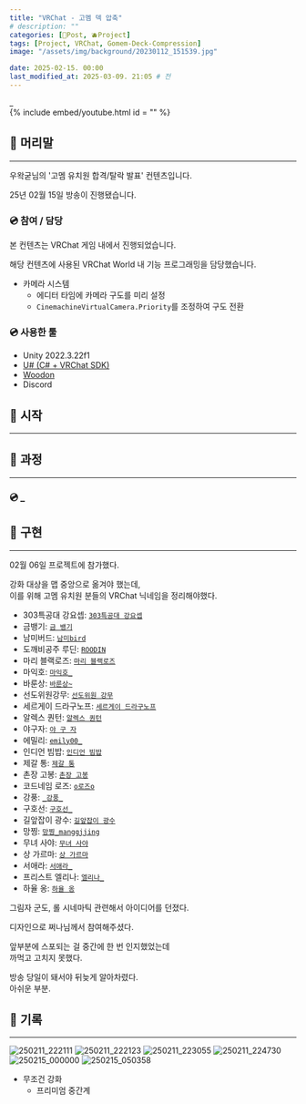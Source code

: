 ```yaml
---
title: "VRChat - 고멤 덱 압축"
# description: ""
categories: [📀Post, 🫐Project]
tags: [Project, VRChat, Gomem-Deck-Compression]
image: "/assets/img/background/20230112_151539.jpg"

date: 2025-02-15. 00:00
last_modified_at: 2025-03-09. 21:05 # 전
---
```


_  
{% include embed/youtube.html id = "" %}

## 📀 머리말

---

우왁굳님의 '고멤 유치원 합격/탈락 발표' 컨텐츠입니다.  

25년 02월 15일 방송이 진행됐습니다.  

### 💿 참여 / 담당

본 컨텐츠는 VRChat 게임 내에서 진행되었습니다.  

해당 컨텐츠에 사용된 VRChat World 내 기능 프로그래밍을 담당했습니다.  

- 카메라 시스템
  - 에디터 타임에 카메라 구도를 미리 설정
  - `CinemachineVirtualCamera.Priority`를 조정하여 구도 전환

### 💿 사용한 툴

- Unity 2022.3.22f1
- [U# (C# + VRChat SDK)](https://udonsharp.docs.vrchat.com/)
- [Woodon](https://github.com/wrchat/Woodon)
- Discord

## 📀 시작

---

## 📀 과정

---

### 💿 _

## 📀 구현

---

02월 06일 프로젝트에 참가했다.  

강화 대상을 맵 중앙으로 옮겨야 했는데,  
이를 위해 고멤 유치원 분들의 VRChat 닉네임을 정리해야했다.  

- 303특공대 강요셉: [`303특공대 강요셉`](https://vrchat.com/home/user/usr_0e7841b3-1b71-4342-8a3e-769cffab63d8)
- 금뱅기: [`금 뱅기`](https://vrchat.com/home/user/usr_50863740-8225-499d-9733-bd345d5b1566)
- 남미버드: [`남미bird`](https://vrchat.com/home/user/usr_a5f3dc59-0d41-464c-8205-3f5ed4934152)
- 도깨비공주 루딘: [`ROODIN`](https://vrchat.com/home/user/usr_6dbbaf57-1760-48fa-95bd-f458eb928fec)
- 마리 블랙로즈: [`마리 블랙로즈`](https://vrchat.com/home/user/usr_311110ef-98c7-4363-b91b-c5bbaf9c61fb)
- 마익호: [`마익호_`](https://vrchat.com/home/user/usr_65841063-4556-4d08-b55e-afbb28892f5f)
- 바룬상: [`바룬상~`](https://vrchat.com/home/user/usr_21950d9e-fec3-4916-9fd4-f3a5c0daa098)
- 선도위원강무: [`선도위원 강무`](https://vrchat.com/home/user/usr_2678cebb-71de-461d-8e62-627fe72212ad)
- 세르게이 드라구노프: [`세르게이 드라구노프`](https://vrchat.com/home/user/usr_8f08f05b-7762-41ec-afbe-f4274c832b1a)
- 알렉스 퀀턴: [`알렉스 퀀턴`](https://vrchat.com/home/user/usr_75932048-7ae7-4e7d-90ca-b1b5a9cce3be)
- 야구자: [`야 구 자`](https://vrchat.com/home/user/usr_3c30cfe5-b1ad-4b52-b8ad-16cf136d917d)
- 에밀리: [`emily00_`](https://vrchat.com/home/user/usr_e6c432b4-3358-4518-8a3c-406911833cd7)
- 인디언 빔밥: [`인디언 빔밥`](https://vrchat.com/home/user/usr_3e7731f0-e8b4-4d25-8b59-6a318dd00524)
- 제갈 통: [`제갈 통`](https://vrchat.com/home/user/usr_c45bba6b-31de-4d6c-bb4d-05db2cc3ee9f)
- 촌장 고봉: [`촌장 고봉`](https://vrchat.com/home/user/usr_6674cb0d-bc87-4015-a198-71acda756a8e)
- 코드네임 로즈: [`o로즈o`](https://vrchat.com/home/user/usr_04b8479e-797f-45bc-b17a-94be7c5db813)
- 강풍: [`_강풍_`](https://vrchat.com/home/user/usr_8432eae7-5423-4473-b0d5-3e770d3f614c)
- 구호선: [`구호선_`](https://vrchat.com/home/user/usr_6e678b37-fa23-4b67-8292-e70cdb8edb93)
- 길앞잡이 광수: [`길앞잡이 광수`](https://vrchat.com/home/user/usr_2eeb2071-1fd1-4820-a1d2-f6d6361f651d)
- 망찡: [`망찡_manggjjing`](https://vrchat.com/home/user/usr_b9f63647-2f4f-47f8-87e1-58c9532c7b78)
- 무녀 사야: [`무녀 사야`](https://vrchat.com/home/user/usr_9bd51d75-6576-4341-972d-30470683952b)
- 상 가르마: [`상 가르마`](https://vrchat.com/home/user/usr_c795c5b0-f38b-45ad-a98c-fe6726cb8311)
- 서애라: [`서애라_`](https://vrchat.com/home/user/usr_11da3ec1-1848-4c2d-a839-c37dfa219397)
- 프리스트 엘리나: [`엘리나_`](https://vrchat.com/home/user/usr_db489b8c-4a76-499b-9724-d55d6e63138a)
- 하율 옹: [`하율 옹`](https://vrchat.com/home/user/usr_fa63ac62-fb96-4cb5-9cab-33da24106d2a)

그림자 군도, 롤 시네마틱 관련해서 아이디어를 던졌다.  

디자인으로 쩌나님께서 참여해주셨다.  

앞부분에 스포되는 걸 중간에 한 번 인지했었는데  
까먹고 고치지 못했다.  

방송 당일이 돼서야 뒤늦게 알아차렸다.  
아쉬운 부분.  

## 📀 기록

---

![250211_222111](/assets/project/Gomem_Deck_Compression/250211_222111.png)
![250211_222123](/assets/project/Gomem_Deck_Compression/250211_222123.png)
![250211_223055](/assets/project/Gomem_Deck_Compression/250211_223055.png)
![250211_224730](/assets/project/Gomem_Deck_Compression/250211_224730.png)
![250215_000000](/assets/project/Gomem_Deck_Compression/250215_000000.png)
![250215_050358](/assets/project/Gomem_Deck_Compression/250215_050358.png)

- 무조건 강화
  - 프리미엄 중간계
